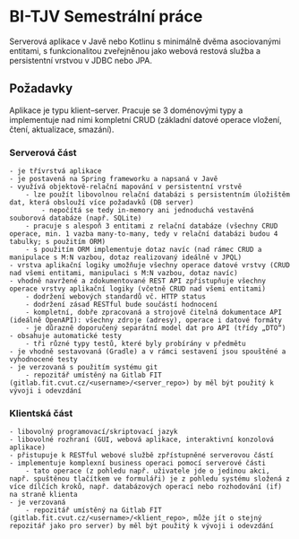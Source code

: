 # BI-TJV Semestrální práce
Serverová aplikace v Javě nebo Kotlinu s minimálně dvěma asociovanými entitami, s funkcionalitou zveřejněnou jako webová restová služba a persistentní vrstvou v JDBC nebo JPA.

## Požadavky
Aplikace je typu klient–server. Pracuje se 3 doménovými typy a implementuje nad nimi kompletní CRUD (základní datové operace vložení, čtení, aktualizace, smazání).

### Serverová část
    - je třívrstvá aplikace
    - je postavená na Spring frameworku a napsaná v Javě
    - využívá objektově-relační mapování v persistentní vrstvě
        - lze použít libovolnou relační databázi s persistentním úložištěm dat, která obslouží více požadavků (DB server)
            - nepočítá se tedy in-memory ani jednoduchá vestavěná souborová databáze (např. SQLite)
        - pracuje s alespoň 3 entitami z relační databáze (všechny CRUD operace, min. 1 vazba many-to-many, tedy v relační databázi budou 4 tabulky; s použitím ORM)
        - s použitím ORM implementuje dotaz navíc (nad rámec CRUD a manipulace s M:N vazbou, dotaz realizovaný ideálně v JPQL)
    - vrstva aplikační logiky umožňuje všechny operace datové vrstvy (CRUD nad všemi entitami, manipulaci s M:N vazbou, dotaz navíc)
    - vhodně navržené a zdokumentované REST API zpřístupňuje všechny operace vrstvy aplikační logiky (včetně CRUD nad všemi entitami)
        - dodržení webových standardů vč. HTTP status
        - dodržení zásad RESTful bude součástí hodnocení
        - kompletní, dobře zpracovaná a strojově čitelná dokumentace API (ideálně OpenAPI): všechny zdroje (adresy), operace i datové formáty
        - je důrazně doporučený separátní model dat pro API (třídy „DTO“)
    - obsahuje automatické testy
        - tři různé typy testů, které byly probírány v předmětu
    - je vhodně sestavovaná (Gradle) a v rámci sestavení jsou spouštěné a vyhodnocené testy
    - je verzovaná s použitím systému git
        - repozitář umístěný na Gitlab FIT (gitlab.fit.cvut.cz/<username>/<server_repo>) by měl být použitý k vývoji i odevzdání

### Klientská část
    - libovolný programovací/skriptovací jazyk
    - libovolné rozhraní (GUI, webová aplikace, interaktivní konzolová aplikace)
    - přistupuje k RESTful webové službě zpřístupněné serverovou částí
    - implementuje komplexní business operaci pomocí serverové části
        - tato operace (z pohledu např. uživatele jde o jedinou akci, např. spuštěnou tlačítkem ve formuláři) je z pohledu systému složená z více dílčích kroků, např. databázových operací nebo rozhodování (if) na straně klienta
    - je verzovaná
        - repozitář umístěný na Gitlab FIT (gitlab.fit.cvut.cz/<username>/<klient_repo>, může jít o stejný repozitář jako pro server) by měl být použitý k vývoji i odevzdání

